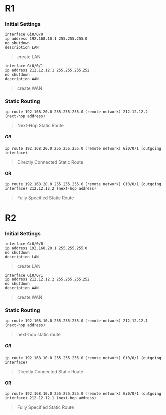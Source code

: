 # R1 
### Initial Settings
```
interface Gi0/0/0
ip address 192.168.10.1 255.255.255.0
no shutdown 
description LAN
```
> create LAN 
```
interface Gi0/0/1
ip address 212.12.12.1 255.255.255.252
no shutdown
description WAN
```
> create WAN 

### Static Routing
```
ip route 192.168.20.0 255.255.255.0 (remote network) 212.12.12.2 (next-hop address)
```
>  Next-Hop Static Route

##### OR
``` 
ip route 192.168.20.0 255.255.255.0 (remote network) Gi0/0/1 (outgoing interface)
```
> Directly Connected Static Route

#### OR 
```
ip route 192.168.20.0 255.255.255.0 (remote network) Gi0/0/1 (outgoing interface) 212.12.12.2 (next-hop address)
```
> Fully Specified Static Route

# R2
### Initial Settings
```
interface Gi0/0/0
ip address 192.168.20.1 255.255.255.0
no shutdown 
description LAN
```
> create LAN 
```
interface Gi0/0/1
ip address 212.12.12.2 255.255.255.252
no shutdown
description WAN
```
> create WAN 

### Static Routing
```
ip route 192.168.10.0 255.255.255.0 (remote network) 212.12.12.1 (next-hop address)
```
> next-hop static route 

##### OR
``` 
ip route 192.168.10.0 255.255.255.0 (remote network) Gi0/0/1 (outgoing interface)
```
> Directly Connected Static Route

#### OR 
```
ip route 192.168.10.0 255.255.255.0 (remote network) Gi0/0/1 (outgoing interface) 212.12.12.1 (next-hop address)
```
> Fully Specified Static Route
